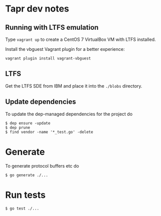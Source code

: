 # Tapr dev notes

## Running with LTFS emulation
Type `vagrant up` to create a CentOS 7 VirtualBox VM with LTFS installed.

Install the vbguest Vagrant plugin for a better experience:

    vagrant plugin install vagrant-vbguest

## LTFS
Get the LTFS SDE from IBM and place it into the `./blobs` directory.

## Update dependencies
To update the dep-managed dependencies for the project do

    $ dep ensure -update
    $ dep prune
    $ find vendor -name '*_test.go' -delete


# Generate
To generate protocol buffers etc do

    $ go generate ./...


# Run tests

    $ go test ./...
